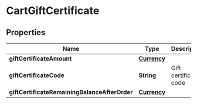 

# CartGiftCertificate


## Properties

| Name | Type | Description | Notes |
|------------ | ------------- | ------------- | -------------|
|**giftCertificateAmount** | [**Currency**](Currency.md) |  |  [optional] |
|**giftCertificateCode** | **String** | Gift certificate code |  [optional] |
|**giftCertificateRemainingBalanceAfterOrder** | [**Currency**](Currency.md) |  |  [optional] |



